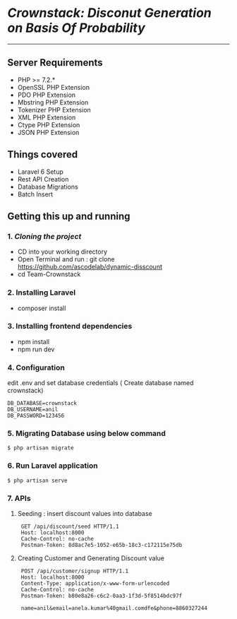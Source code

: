 # _Crownstack: Disconut Generation on Basis Of Probability_
---
## Server Requirements

* PHP >= 7.2.*
* OpenSSL PHP Extension
* PDO PHP Extension
* Mbstring PHP Extension
* Tokenizer PHP Extension
* XML PHP Extension
* Ctype PHP Extension
* JSON PHP Extension

## Things covered

* Laravel 6 Setup
* Rest API Creation
* Database Migrations
* Batch Insert

## Getting this up and running

### 1. _Cloning the project_
* CD into your working directory
* Open Terminal and run : git clone https://github.com/ascodelab/dynamic-disscount
* cd Team-Crownstack
### 2. Installing Laravel
* composer install
### 3. Installing frontend dependencies 
* npm install
* npm run dev
### 4. Configuration
edit .env and set database credentials ( Create database named crownstack)

    DB_DATABASE=crownstack
    DB_USERNAME=anil
    DB_PASSWORD=123456
### 5. Migrating Database using below command

    $ php artisan migrate

### 6. Run Laravel application

    $ php artisan serve


### 7. APIs

1. Seeding : insert discount values into database

        GET /api/discount/seed HTTP/1.1
        Host: localhost:8000
        Cache-Control: no-cache
        Postman-Token: 8d8ac7e5-1052-e65b-18c3-c172115e75db

2. Creating Customer and Generating Discount value

        POST /api/customer/signup HTTP/1.1
        Host: localhost:8000
        Content-Type: application/x-www-form-urlencoded
        Cache-Control: no-cache
        Postman-Token: b80e8a26-c6c2-0aa3-1f3d-5f8514bdc97f

        name=anil&email=anela.kumar%40gmail.comdfe&phone=8860327244





